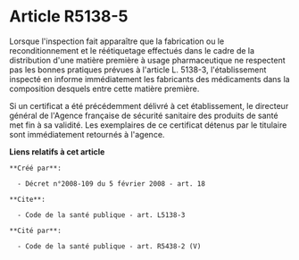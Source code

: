 # Article R5138-5

Lorsque l'inspection fait apparaître que la fabrication ou le reconditionnement et le réétiquetage effectués dans le cadre de
la distribution d'une matière première à usage pharmaceutique ne respectent pas les bonnes pratiques prévues à l'article L.
5138-3, l'établissement inspecté en informe immédiatement les fabricants des médicaments dans la composition desquels entre
cette matière première. 

Si un certificat a été précédemment délivré à cet établissement, le directeur général de l'Agence française de sécurité
sanitaire des produits de santé met fin à sa validité. Les exemplaires de ce certificat détenus par le titulaire sont
immédiatement retournés à l'agence.

**Liens relatifs à cet article**

	**Créé par**:

	  - Décret n°2008-109 du 5 février 2008 - art. 18

	**Cite**:

	  - Code de la santé publique - art. L5138-3

	**Cité par**:

	  - Code de la santé publique - art. R5438-2 (V)
